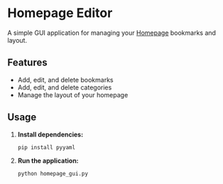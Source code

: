 
# Homepage Editor

A simple GUI application for managing your [Homepage](https://gethomepage.dev/) bookmarks and layout.

## Features

*   Add, edit, and delete bookmarks
*   Add, edit, and delete categories
*   Manage the layout of your homepage

## Usage

1.  **Install dependencies:**

    ```bash
    pip install pyyaml
    ```

2.  **Run the application:**

    ```bash
    python homepage_gui.py
    ```
